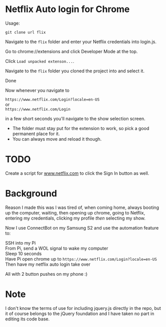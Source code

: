 # Netflix Auto login for Chrome


Usage:

```
git clone url flix
```

Navigate to the `flix` folder and enter your Netflix credentials into login.js.

Go to chrome://extensions and click Developer Mode at the top.

Click `Load unpacked extenson...`.

Navigate to the `flix` folder you cloned the project into and select it.

Done


Now whenever you navigate to

`https://www.netflix.com/Login?locale=en-US`  
or  
`https://www.netflix.com/Login`


in a few short seconds you'll navigate to the show selection screen.

* The folder must stay put for the extension to work, so pick a good permanent place for it.
 * You can always move and reload it though.



# TODO

Create a script for www.netflix.com to click the Sign In button as well.

# Background

Reason I made this was I was tired of, when coming home, always booting up the computer, waiting,
then opening up chrome, going to Netflix, entering my credentials, clicking my profile
_then_ selecting my show.

Now I use ConnectBot on my Samsung S2 and use the automation feature to:

SSH into my Pi  
From Pi, send a WOL signal to wake my computer  
Sleep 10 seconds  
Have Pi open chrome up to   `https://www.netflix.com/Login?locale=en-US`  
Then have my netflix auto login take over

All with 2 button pushes on my phone :)

# Note

I don't know the terms of use for including jquery.js directly in the repo, but it
of course belongs to the jQuery foundation and I have taken no part in editing its code base.
